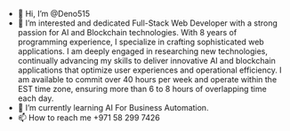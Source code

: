 - 👋 Hi, I’m @Deno515
- 👀 I’m interested and dedicated Full-Stack Web Developer with a strong passion for AI and Blockchain technologies. With 8 years of programming experience, I specialize in crafting sophisticated web applications. I am deeply engaged in researching new technologies, continually advancing my skills to deliver innovative AI and blockchain applications that optimize user experiences and operational efficiency. I am available to commit over 40 hours per week and operate within the EST time zone, ensuring more than 6 to 8 hours of overlapping time each day.
- 🌱 I’m currently learning AI For Business Automation.
- 📫 How to reach me +971 58 299 7426


<!---
Deno515/Deno515 is a ✨ special ✨ repository because its `README.md` (this file) appears on your GitHub profile.
You can click the Preview link to take a look at your changes.
--->
